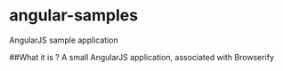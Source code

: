 # angular-samples
AngularJS sample application

##What it is ?
A small AngularJS application, associated with Browserify
